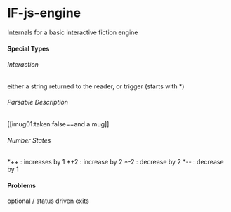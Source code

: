 # IF-js-engine
Internals for a basic interactive fiction engine


#### Special Types

###### Interaction
either a string returned to the reader, or trigger (starts with *)

###### Parsable Description
[[imug01:taken:false==and a mug]]

###### Number States
*++ : increases by 1
*+2 : increase by 2
*-2 : decrease by 2
*-- : decrease by 1



#### Problems
 optional / status driven exits